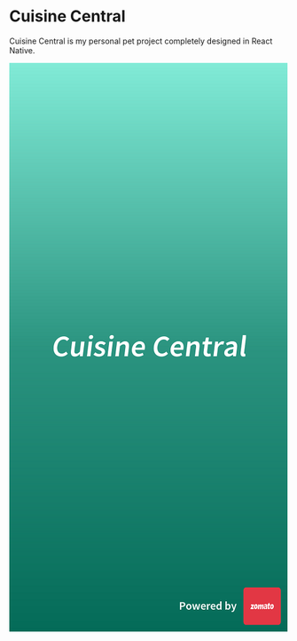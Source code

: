 # Cuisine Central

Cuisine Central is my personal pet project completely designed in React Native.

<a><img src="https://github.com/sush562/App/blob/master/Cuisine_Central/Snaps/1.png" title="Splash Screen" alt="SplashScreen"></a>
